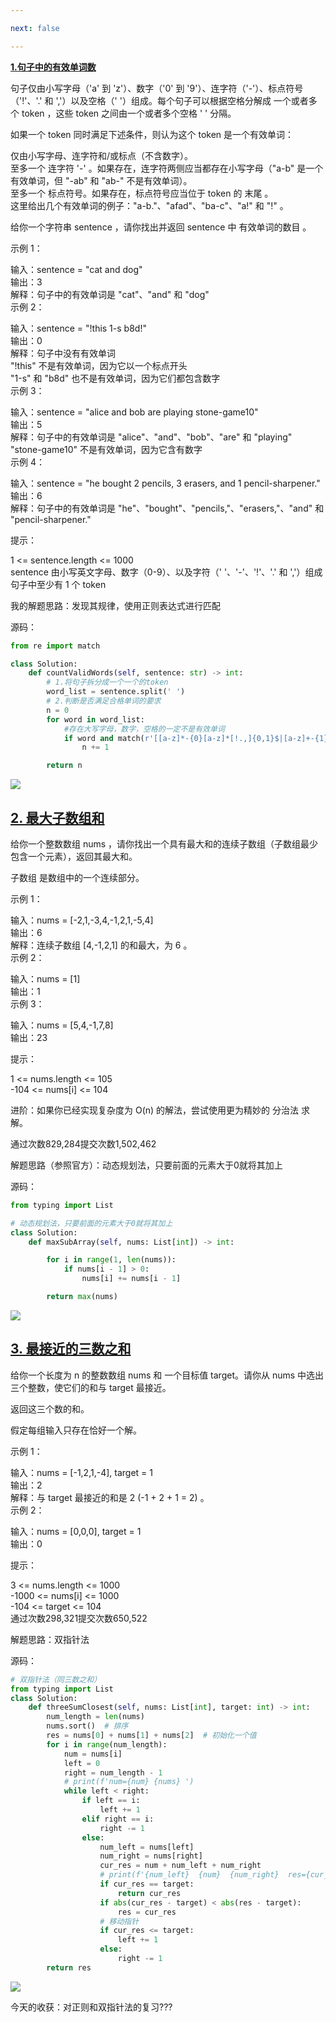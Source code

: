 ```yaml
---

next: false

---
```




<BlogInfo id="1347"/>

**[1.句子中的有效单词数](https://leetcode-cn.com/problems/number-of-valid-words-in-a-sentence/)**  
  
句子仅由小写字母（'a' 到 'z'）、数字（'0' 到 '9'）、连字符（'-'）、标点符号（'!'、'.' 和 ','）以及空格（'
'）组成。每个句子可以根据空格分解成 一个或者多个 token ，这些 token 之间由一个或者多个空格 ' ' 分隔。  
  
如果一个 token 同时满足下述条件，则认为这个 token 是一个有效单词：  
  
仅由小写字母、连字符和/或标点（不含数字）。  
至多一个 连字符 '-' 。如果存在，连字符两侧应当都存在小写字母（"a-b" 是一个有效单词，但 "-ab" 和 "ab-" 不是有效单词）。  
至多一个 标点符号。如果存在，标点符号应当位于 token 的 末尾 。  
这里给出几个有效单词的例子："a-b."、"afad"、"ba-c"、"a!" 和 "!" 。  
  
给你一个字符串 sentence ，请你找出并返回 sentence 中 有效单词的数目 。  
  
  
示例 1：  
  
输入：sentence = "cat and  dog"  
输出：3  
解释：句子中的有效单词是 "cat"、"and" 和 "dog"  
示例 2：  
  
输入：sentence = "!this  1-s b8d!"  
输出：0  
解释：句子中没有有效单词  
"!this" 不是有效单词，因为它以一个标点开头  
"1-s" 和 "b8d" 也不是有效单词，因为它们都包含数字  
示例 3：  
  
输入：sentence = "alice and  bob are playing stone-game10"  
输出：5  
解释：句子中的有效单词是 "alice"、"and"、"bob"、"are" 和 "playing"  
"stone-game10" 不是有效单词，因为它含有数字  
示例 4：  
  
输入：sentence = "he bought 2 pencils, 3 erasers, and 1  pencil-sharpener."  
输出：6  
解释：句子中的有效单词是 "he"、"bought"、"pencils,"、"erasers,"、"and" 和 "pencil-sharpener."  
  
  
提示：  
  
1 <= sentence.length <= 1000  
sentence 由小写英文字母、数字（0-9）、以及字符（' '、'-'、'!'、'.' 和 ','）组成  
句子中至少有 1 个 token  


我的解题思路：发现其规律，使用正则表达式进行匹配

源码：
```python
from re import match

class Solution:
    def countValidWords(self, sentence: str) -> int:
        # 1.将句子拆分成一个一个的token
        word_list = sentence.split(' ')
        # 2.判断是否满足合格单词的要求
        n = 0
        for word in word_list:
            #存在大写字母，数字，空格的一定不是有效单词
            if word and match(r'[[a-z]*-{0}[a-z]*[!.,]{0,1}$|[a-z]+-{1}[a-z]+[!.,]{0,1}$|[!.,]{0,1}]',word): #去掉空格
                n += 1

        return n
```


![](http://www.lll.plus/media/image/2022/01/27/image-20220127162127-1.png)



## **[2\. 最大子数组和](https://leetcode-cn.com/problems/maximum-subarray/)**

给你一个整数数组 nums ，请你找出一个具有最大和的连续子数组（子数组最少包含一个元素），返回其最大和。

子数组 是数组中的一个连续部分。



示例 1：

输入：nums = [-2,1,-3,4,-1,2,1,-5,4]  
输出：6  
解释：连续子数组 [4,-1,2,1] 的和最大，为 6 。  
示例 2：

输入：nums = [1]  
输出：1  
示例 3：

输入：nums = [5,4,-1,7,8]  
输出：23  


提示：

1 <= nums.length <= 105  
-104 <= nums[i] <= 104  


进阶：如果你已经实现复杂度为 O(n) 的解法，尝试使用更为精妙的 分治法 求解。

通过次数829,284提交次数1,502,462

解题思路（参照官方）：动态规划法，只要前面的元素大于0就将其加上

源码：
```python
from typing import List

# 动态规划法，只要前面的元素大于0就将其加上
class Solution:
    def maxSubArray(self, nums: List[int]) -> int:

        for i in range(1, len(nums)):
            if nums[i - 1] > 0:
                nums[i] += nums[i - 1]

        return max(nums)
```


![](http://www.lll.plus/media/image/2022/01/27/image-20220127162448-2.png)

## **[3\. 最接近的三数之和](https://leetcode-cn.com/problems/3sum-closest/)**

给你一个长度为 n 的整数数组 nums 和 一个目标值 target。请你从 nums 中选出三个整数，使它们的和与 target 最接近。

返回这三个数的和。

假定每组输入只存在恰好一个解。



示例 1：

输入：nums = [-1,2,1,-4], target = 1  
输出：2  
解释：与 target 最接近的和是 2 (-1 + 2 + 1 = 2) 。  
示例 2：

输入：nums = [0,0,0], target = 1  
输出：0  


提示：

3 <= nums.length <= 1000  
-1000 <= nums[i] <= 1000  
-104 <= target <= 104  
通过次数298,321提交次数650,522

解题思路：双指针法

源码：
```python
# 双指针法（同三数之和）
from typing import List
class Solution:
    def threeSumClosest(self, nums: List[int], target: int) -> int:
        num_length = len(nums)
        nums.sort()  # 排序
        res = nums[0] + nums[1] + nums[2]  # 初始化一个值
        for i in range(num_length):
            num = nums[i]
            left = 0
            right = num_length - 1
            # print(f'num={num} {nums} ')
            while left < right:
                if left == i:
                    left += 1
                elif right == i:
                    right -= 1
                else:
                    num_left = nums[left]
                    num_right = nums[right]
                    cur_res = num + num_left + num_right
                    # print(f'{num_left}  {num}  {num_right}  res={cur_res}')
                    if cur_res == target:
                        return cur_res
                    if abs(cur_res - target) < abs(res - target):
                        res = cur_res
                    # 移动指针
                    if cur_res <= target:
                        left += 1
                    else:
                        right -= 1
        return res
```


![](http://www.lll.plus/media/image/2022/01/27/image-20220127162754-3.png)


今天的收获：对正则和双指针法的复习???











<ActionBox />
